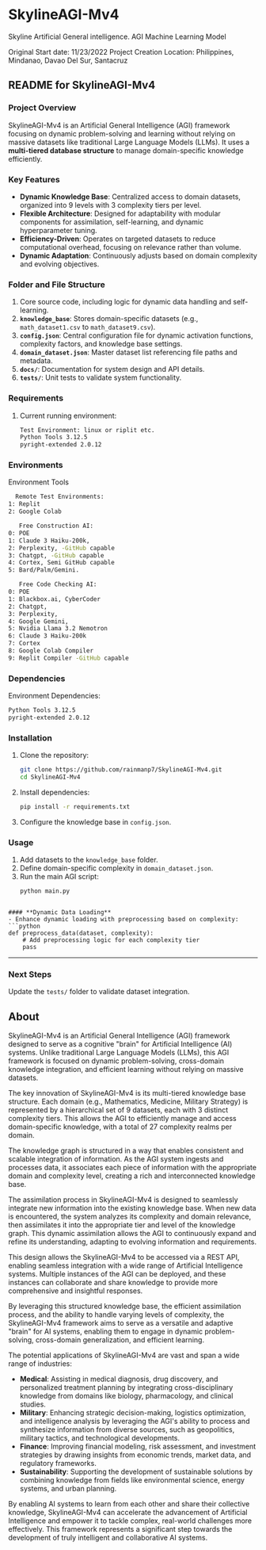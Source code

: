 # SkylineAGI-Mv4
Skyline Artificial General intelligence. AGI Machine Learning Model

Original Start date: 11/23/2022
Project Creation Location: 
Philippines, Mindanao, Davao Del Sur, Santacruz

## **README for SkylineAGI-Mv4**

### **Project Overview**
SkylineAGI-Mv4 is an Artificial General Intelligence (AGI) framework focusing on dynamic problem-solving and learning without relying on massive datasets like traditional Large Language Models (LLMs). It uses a **multi-tiered database structure** to manage domain-specific knowledge efficiently.

### **Key Features**
- **Dynamic Knowledge Base**: Centralized access to domain datasets, organized into 9 levels with 3 complexity tiers per level.
- **Flexible Architecture**: Designed for adaptability with modular components for assimilation, self-learning, and dynamic hyperparameter tuning.
- **Efficiency-Driven**: Operates on targeted datasets to reduce computational overhead, focusing on relevance rather than volume.
- **Dynamic Adaptation**: Continuously adjusts based on domain complexity and evolving objectives.

### **Folder and File Structure**
1. Core source code, including logic for dynamic data handling and self-learning.
2. **`knowledge_base`**: Stores domain-specific datasets (e.g., `math_dataset1.csv` to `math_dataset9.csv`).
3. **`config.json`**: Central configuration file for dynamic activation functions, complexity factors, and knowledge base settings.
4. **`domain_dataset.json`**: Master dataset list referencing file paths and metadata.
5. **`docs/`**: Documentation for system design and API details.
6. **`tests/`**: Unit tests to validate system functionality.

### **Requirements**
1. Current running environment:
   ```bash
   Test Environment: linux or riplit etc.
   Python Tools 3.12.5
   pyright-extended 2.0.12
   ```
### **Environments**
Environment Tools
```bash
  Remote Test Environments: 
1: Replit
2: Google Colab

   Free Construction AI: 
0: POE
1: Claude 3 Haiku-200k, 
2: Perplexity, -GitHub capable
3: Chatgpt, -GitHub capable
4: Cortex, Semi GitHub capable
5: Bard/Palm/Gemini.

   Free Code Checking AI:
0: POE 
1: Blackbox.ai, CyberCoder
2: Chatgpt, 
3: Perplexity, 
4: Google Gemini, 
5: Nvidia Llama 3.2 Nemotron
6: Claude 3 Haiku-200k
7: Cortex
8: Google Colab Compiler
9: Replit Compiler -GitHub capable
   ```

### **Dependencies**
Environment Dependencies:
   ```bash
   Python Tools 3.12.5
   pyright-extended 2.0.12
   ```

### **Installation**
1. Clone the repository:
   ```bash
   git clone https://github.com/rainmanp7/SkylineAGI-Mv4.git
   cd SkylineAGI-Mv4
   ```
2. Install dependencies:
   ```bash
   pip install -r requirements.txt
   ```
3. Configure the knowledge base in `config.json`.

### **Usage**
1. Add datasets to the `knowledge_base` folder.
2. Define domain-specific complexity in `domain_dataset.json`.
3. Run the main AGI script:
   ```bash
   python main.py

  ```

#### **Dynamic Data Loading**
- Enhance dynamic loading with preprocessing based on complexity:
  ```python
  def preprocess_data(dataset, complexity):
      # Add preprocessing logic for each complexity tier
      pass
  ```

---

### **Next Steps**
Update the `tests/` folder to validate dataset integration.


## About
SkylineAGI-Mv4 is an Artificial General Intelligence (AGI) framework designed to serve as a cognitive "brain" for Artificial Intelligence (AI) systems. Unlike traditional Large Language Models (LLMs), this AGI framework is focused on dynamic problem-solving, cross-domain knowledge integration, and efficient learning without relying on massive datasets.

The key innovation of SkylineAGI-Mv4 is its multi-tiered knowledge base structure. Each domain (e.g., Mathematics, Medicine, Military Strategy) is represented by a hierarchical set of 9 datasets, each with 3 distinct complexity tiers. This allows the AGI to efficiently manage and access domain-specific knowledge, with a total of 27 complexity realms per domain.

The knowledge graph is structured in a way that enables consistent and scalable integration of information. As the AGI system ingests and processes data, it associates each piece of information with the appropriate domain and complexity level, creating a rich and interconnected knowledge base.

The assimilation process in SkylineAGI-Mv4 is designed to seamlessly integrate new information into the existing knowledge base. When new data is encountered, the system analyzes its complexity and domain relevance, then assimilates it into the appropriate tier and level of the knowledge graph. This dynamic assimilation allows the AGI to continuously expand and refine its understanding, adapting to evolving information and requirements.

This design allows the SkylineAGI-Mv4 to be accessed via a REST API, enabling seamless integration with a wide range of Artificial Intelligence systems. Multiple instances of the AGI can be deployed, and these instances can collaborate and share knowledge to provide more comprehensive and insightful responses.

By leveraging this structured knowledge base, the efficient assimilation process, and the ability to handle varying levels of complexity, the SkylineAGI-Mv4 framework aims to serve as a versatile and adaptive "brain" for AI systems, enabling them to engage in dynamic problem-solving, cross-domain generalization, and efficient learning.

The potential applications of SkylineAGI-Mv4 are vast and span a wide range of industries:

- **Medical**: Assisting in medical diagnosis, drug discovery, and personalized treatment planning by integrating cross-disciplinary knowledge from domains like biology, pharmacology, and clinical studies.
- **Military**: Enhancing strategic decision-making, logistics optimization, and intelligence analysis by leveraging the AGI's ability to process and synthesize information from diverse sources, such as geopolitics, military tactics, and technological developments.
- **Finance**: Improving financial modeling, risk assessment, and investment strategies by drawing insights from economic trends, market data, and regulatory frameworks.
- **Sustainability**: Supporting the development of sustainable solutions by combining knowledge from fields like environmental science, energy systems, and urban planning.

By enabling AI systems to learn from each other and share their collective knowledge, SkylineAGI-Mv4 can accelerate the advancement of Artificial Intelligence and empower it to tackle complex, real-world challenges more effectively. This framework represents a significant step towards the development of truly intelligent and collaborative AI systems.
